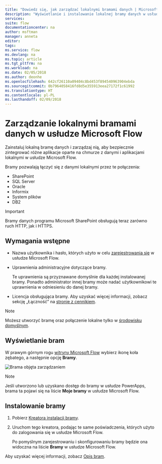```yaml
---
title: "Dowiedz się, jak zarządzać lokalnymi bramami danych | Microsoft Docs"
description: "Wyświetlanie i instalowanie lokalnej bramy danych w usłudze Microsoft Flow"
services: 
suite: flow
documentationcenter: na
author: msftman
manager: anneta
editor: 
tags: 
ms.service: flow
ms.devlang: na
ms.topic: article
ms.tgt_pltfrm: na
ms.workload: na
ms.date: 02/05/2018
ms.author: deonhe
ms.openlocfilehash: 642cf26110a09404c8bd453f894540963904ebda
ms.sourcegitcommit: 0b7964058416fd8d5e355913eea27172f1c61992
ms.translationtype: HT
ms.contentlocale: pl-PL
ms.lasthandoff: 02/09/2018
---
```

# <a name="manage-an-on-premises-data-gateway-in-microsoft-flow"></a>Zarządzanie lokalnymi bramami danych w usłudze Microsoft Flow

Zainstaluj lokalną bramę danych i zarządzaj nią, aby bezpiecznie zintegrować różne aplikacje oparte na chmurze z danymi i aplikacjami lokalnymi w usłudze Microsoft Flow.

Bramy pozwalają łączyć się z danymi lokalnymi przez te połączenia:

* SharePoint
* SQL Server
* Oracle
* Informix
* System plików
* DB2

> [!IMPORTANT]
> Bramy danych programu Microsoft SharePoint obsługują teraz zarówno ruch HTTP, jak i HTTPS.


## <a name="prerequisites"></a>Wymagania wstępne

* Nazwa użytkownika i hasło, których użyto w celu [zarejestrowania się](sign-up-sign-in.md) w usłudze Microsoft Flow.
* Uprawnienia administracyjne dotyczące bramy.

  Te uprawnienia są przyznawane domyślnie dla każdej instalowanej bramy. Ponadto administrator innej bramy może nadać użytkownikowi te uprawnienia w odniesieniu do danej bramy.
* Licencja obsługująca bramy. Aby uzyskać więcej informacji, zobacz sekcję „Łączność” na [stronie z cennikiem](https://flow.microsoft.com/pricing/).

> [!NOTE]
> Możesz utworzyć bramę oraz połączenie lokalne tylko w [środowisku domyślnym](environments-overview-maker.md).



## <a name="view-your-gateways"></a>Wyświetlanie bram

W prawym górnym rogu [witryny Microsoft Flow](https://flow.microsoft.com) wybierz ikonę koła zębatego, a następnie opcję **Bramy**.

![Brama objęta zarządzaniem][1]

> [!NOTE]
> Jeśli utworzono lub uzyskano dostęp do bramy w usłudze PowerApps, brama ta pojawi się na liście **Moje bramy** w usłudze Microsoft Flow.



## <a name="install-a-gateway"></a>Instalowanie bramy

1. Pobierz [Kreatora instalacji bramy](https://go.microsoft.com/fwlink/?LinkID=820580&clcid=0x409).

1. Uruchom tego kreatora, podając te same poświadczenia, których użyto do zalogowania się w usłudze Microsoft Flow.

    Po pomyślnym zarejestrowaniu i skonfigurowaniu bramy będzie ona widoczna na liście **Bramy** w usłudze Microsoft Flow.

Aby uzyskać więcej informacji, zobacz [Opis bram](gateway-reference.md).

<!-- Image references -->
[1]: ./media/manage-gateway/view-gateways.png
